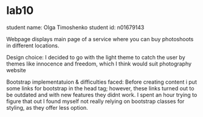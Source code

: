 # lab10
student name: Olga Timoshenko
student id: n01679143

Webpage displays main page of a service where you can buy photoshoots in different locations.

Design choice:
I decided to go with the light theme to catch the user by themes like innocence and freedom, which I think would suit photography website

Bootstrap implementatuion & difficulties faced:
Before creating content i put some links for bootstrap in the head tag; however, these links turned out to be outdated and with new features they didnt work. I spent an hour trying to figure that out
I found myself not really relying on bootstrap classes for styling, as they offer less option.

